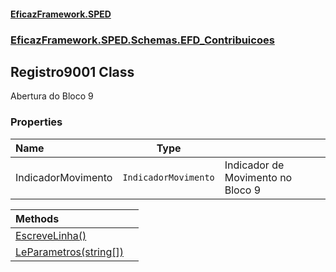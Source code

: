#### [EficazFramework.SPED](EficazFrameworkSPED.md 'EficazFramework SPED')
### [EficazFramework.SPED.Schemas.EFD_Contribuicoes](EficazFramework.SPED.Schemas.EFD_Contribuicoes.md 'EficazFramework.SPED.Schemas.EFD_Contribuicoes')

## Registro9001 Class

Abertura do Bloco 9
### Properties

| Name | Type | |
| :--- | :---: | :--- |
| IndicadorMovimento | `IndicadorMovimento` | Indicador de Movimento no Bloco 9 |

| Methods | |
| :--- | :--- |
| [EscreveLinha()](EficazFramework.SPED.Schemas.EFD_Contribuicoes/Registro9001/EscreveLinha().md 'EficazFramework.SPED.Schemas.EFD_Contribuicoes.Registro9001.EscreveLinha()') | |
| [LeParametros(string[])](EficazFramework.SPED.Schemas.EFD_Contribuicoes/Registro9001/LeParametros(string[]).md 'EficazFramework.SPED.Schemas.EFD_Contribuicoes.Registro9001.LeParametros(string[])') | |
